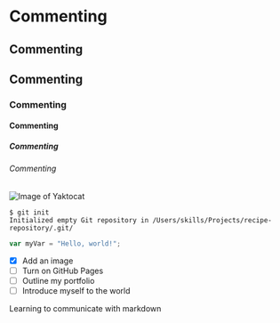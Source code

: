 # Commenting
## Commenting
## Commenting
### Commenting
#### Commenting
##### Commenting
###### Commenting

![Image of Yaktocat](https://octodex.github.com/images/yaktocat.png)

```
$ git init
Initialized empty Git repository in /Users/skills/Projects/recipe-repository/.git/
```

``` javascript
var myVar = "Hello, world!";
```

- [X] Add an image
- [ ] Turn on GitHub Pages
- [ ] Outline my portfolio
- [ ] Introduce myself to the world

Learning to communicate with markdown
